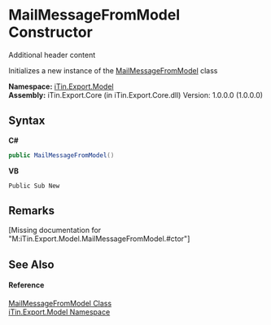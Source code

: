 # MailMessageFromModel Constructor 
Additional header content 

Initializes a new instance of the <a href="753c9022-81bb-01d7-5d27-5aa50c899ad3">MailMessageFromModel</a> class

**Namespace:**&nbsp;<a href="ef57ffcc-e95e-b212-5a46-9aa6f5a3511f">iTin.Export.Model</a><br />**Assembly:**&nbsp;iTin.Export.Core (in iTin.Export.Core.dll) Version: 1.0.0.0 (1.0.0.0)

## Syntax

**C#**<br />
``` C#
public MailMessageFromModel()
```

**VB**<br />
``` VB
Public Sub New
```


## Remarks
\[Missing <remarks> documentation for "M:iTin.Export.Model.MailMessageFromModel.#ctor"\]

## See Also


#### Reference
<a href="753c9022-81bb-01d7-5d27-5aa50c899ad3">MailMessageFromModel Class</a><br /><a href="ef57ffcc-e95e-b212-5a46-9aa6f5a3511f">iTin.Export.Model Namespace</a><br />